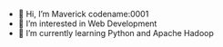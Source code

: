 - 👋 Hi, I’m Maverick codename:0001
- 👀 I’m interested in Web Development
- 🌱 I’m currently learning Python and Apache Hadoop



<!---
Mav0001/Mav0001 is a ✨ special ✨ repository because its `README.md` (this file) appears on your GitHub profile.
You can click the Preview link to take a look at your changes.
--->
